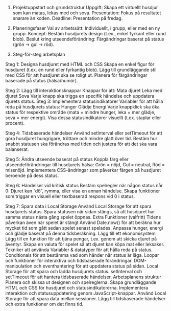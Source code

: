 1. Projektuppstart och grundstruktur
Uppgift: Skapa ett virtuellt husdjur som kan matas, lekas med och sova.
Presentation: Fokus på resultatet snarare än koden.
Deadline: Presentation på fredag.

2. Planeringsfaser
Val av arbetssätt: Individuellt, i grupp, eller med en ny grupp.
Koncept: Bestäm husdjurets design (t.ex., enkel fyrkant eller rund blob).
Beslut kring utseendeförändring: Färgändringar baserat på status (grön -> gul -> röd).

3. Steg-för-steg arbetsplan

Steg 1: Designa husdjuret med HTML och CSS
Skapa en enkel figur för husdjuret (t.ex. en rund eller fyrkantig blob).
Lägg till grundläggande stil med CSS för att husdjuret ska se roligt ut.
Planera för färgändringar baserade på status (hälsa/humör).

Steg 2: Lägg till interaktionsknappar
Knappar för att:
Mata djuret
Leka med djuret
Sova
Varje knapp ska trigga en specifik händelse och uppdatera djurets status.
Steg 3: Implementera statusindikatorer
Variabler för att hålla reda på husdjurets status:
Hunger
Glädje
Energi
Varje knappklick ska öka status för respektive område (mata = mindre hunger, leka = mer glädje, sova = mer energi).
Visa dessa statusindikatorer visuellt (t.ex. staplar eller procent).

Steg 4: Tidsbaserade händelser
Använd setInterval eller setTimeout för att göra husdjuret hungrigare, tröttare och mindre glatt över tid.
Bestäm hur snabbt statusen ska förändras med tiden och justera för att det ska vara balanserat.

Steg 5: Ändra utseende baserat på status
Koppla färg eller utseendeförändringar till husdjurets hälsa:
Grön = nöjd, Gul = neutral, Röd = missnöjd.
Implementera CSS-ändringar som påverkar färgen på husdjuret beroende på dess status.

Steg 6: Händelser vid kritisk status
Bestäm spelregler när någon status når 0:
Djuret kan ”dö”, rymma, eller visa en annan händelse.
Skapa funktioner som triggar en visuell eller textbaserad respons vid 0 i status.

Steg 7: Spara data i Local Storage
Använd Local Storage för att spara husdjurets status.
Spara statusen när sidan stängs, så att husdjuret har samma status nästa gång spelet öppnas.
Extra Funktioner (valfritt)
Tidens påverkan även när spelet är stängt
Använd Date.now() för att beräkna hur mycket tid som gått sedan spelet senast spelades.
Anpassa hunger, energi och glädje baserat på denna tidsberäkning.
Lägg till ett ekonomisystem
Lägg till en funktion för att tjäna pengar, t.ex. genom att skicka djuret på äventyr.
Skapa en valuta för spelet så att djuret kan köpa mat eller leksaker.
Tekniker att använda
Variabler & datatyper för att hålla reda på status.
Conditionals för att bestämma vad som händer när status är låga.
Loopar och funktioner för interaktiva och tidsbaserade förändringar.
DOM-manipulation och eventhantering för att uppdatera status på sidan.
Local Storage för att spara och ladda husdjurets status.
setInterval och setTimeout för att hantera tidsbaserade händelser.
Arbetsplanens struktur
Planera och skissa ut designen och spelreglerna.
Skapa grundläggande HTML och CSS för husdjuret och statusindikatorerna.
Implementera interaktion och statusuppdatering genom JavaScript-knappar.
Använd Local Storage för att spara data mellan sessioner.
Lägg till tidsbaserade händelser och extra funktioner om det finns tid.
